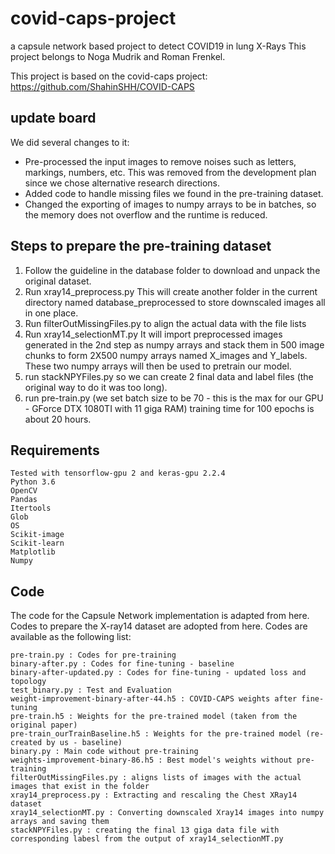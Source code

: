 # covid-caps-project
a capsule network based project to detect COVID19 in lung X-Rays
This project belongs to Noga Mudrik and Roman Frenkel.

This project is based on the covid-caps project:
https://github.com/ShahinSHH/COVID-CAPS

## update board
We did several changes to it:
* Pre-processed the input images to remove noises such as letters, markings, numbers, etc.
This was removed from the development plan since we chose alternative research directions.
* Added code to handle missing files we found in the pre-training dataset.
* Changed the exporting of images to numpy arrays to be in batches, 
so the memory does not overflow and the runtime is reduced.

## Steps to prepare the pre-training dataset
1)  Follow the guideline in the database folder to download and unpack the original dataset.
2)  Run xray14_preprocess.py
    This will create another folder in the current directory named database_preprocessed
    to store downscaled images all in one place.
3)  Run filterOutMissingFiles.py to align the actual data with the file lists
4)  Run xray14_selectionMT.py
    It will import preprocessed images generated in the 2nd step as numpy arrays and stack them in 500 image chunks 
    to form 2X500 numpy arrays named X_images and Y_labels. 
    These two numpy arrays will then be used to pretrain our model.
5)  run stackNPYFiles.py so we can create 2 final data and label files (the original way to do it was too long).
6)  run pre-train.py 
    (we set batch size to be 70 - this is the max for our GPU - GForce DTX 1080TI with 11 giga RAM) 
    training time for 100 epochs is about 20 hours. 

## Requirements

    Tested with tensorflow-gpu 2 and keras-gpu 2.2.4
    Python 3.6
    OpenCV
    Pandas
    Itertools
    Glob
    OS
    Scikit-image
    Scikit-learn
    Matplotlib
    Numpy

## Code

The code for the Capsule Network implementation is adapted from here. Codes to prepare the X-ray14 dataset are adopted from here. Codes are available as the following list:

    pre-train.py : Codes for pre-training
    binary-after.py : Codes for fine-tuning - baseline
    binary-after-updated.py : Codes for fine-tuning - updated loss and topology
    test_binary.py : Test and Evaluation
    weight-improvement-binary-after-44.h5 : COVID-CAPS weights after fine-tuning
    pre-train.h5 : Weights for the pre-trained model (taken from the original paper)
    pre-train_ourTrainBaseline.h5 : Weights for the pre-trained model (re-created by us - baseline)
    binary.py : Main code without pre-training
    weights-improvement-binary-86.h5 : Best model's weights without pre-training
    filterOutMissingFiles.py : aligns lists of images with the actual images that exist in the folder
    xray14_preprocess.py : Extracting and rescaling the Chest XRay14 dataset
    xray14_selectionMT.py : Converting downscaled Xray14 images into numpy arrays and saving them
    stackNPYFiles.py : creating the final 13 giga data file with corresponding labesl from the output of xray14_selectionMT.py
    

